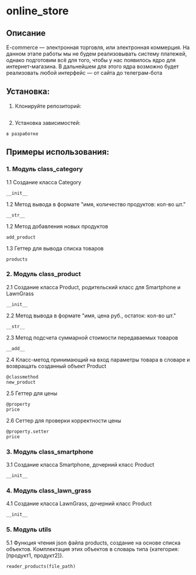 # online_store

## Описание
E-commerce  — электронная торговля, или электронная коммерция. На данном этапе работы мы не будем реализовывать систему платежей, однако подготовим всё для того, чтобы у нас появилось ядро для интернет-магазина. В дальнейшем для этого ядра возможно будет реализовать любой интерфейс — от сайта до телеграм-бота

## Установка:

1. Клонируйте репозиторий:
```
```

2. Установка зависимостей:
```
в разработке
```

## Примеры использования:

### 1. Модуль class_category
1.1 Создание класса Category
```
__init__
```
1.2 Метод вывода в формате "имя, количество продуктов: кол-во шт."
```
__str__
```
1.2 Метод добавления новых продуктов
```
add_product
```
1.3 Геттер для вывода списка товаров
```
products
```


### 2. Модуль class_product
2.1 Создание класса Product, родительский класс для Smartphone и LawnGrass
```
__init__
```
2.2 Метод вывода в формате "имя, цена руб., остаток: кол-во шт."
```
__str__
```
2.3 Метод подсчета суммарной стоимости передаваемых товаров
```
__add__
```
2.4 Класс-метод принимающий на вход параметры товара в словаре и возвращать созданный объект Product
```
@classmethod
new_product
```
2.5 Геттер для цены
```
@property
price
```
2.6 Сеттер для проверки корректности цены
```
@property.setter
price
```

### 3. Модуль class_smartphone
3.1 Создание класса Smartphone, дочерний класс Product
```
__init__
```


### 4. Модуль class_lawn_grass
4.1 Создание класса LawnGrass, дочерний класс Product
```
__init__
```


### 5. Модуль utils
5.1 Функция чтения json файла products, создание на основе списка объектов. Комплектация этих объектов в словарь типа {категория:[продукт1, продукт2]}.
```
reader_products(file_path)
```
 